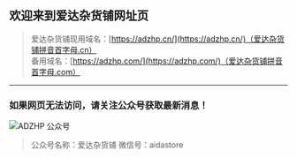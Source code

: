 ## 欢迎来到爱达杂货铺网址页


>爱达杂货铺现用域名：[https://adzhp.cn/](https://adzhp.cn/)（爱达杂货铺拼音首字母.cn）   
>备用域名：[https://adzhp.com/](https://adzhp.com/)（爱达杂货铺拼音首字母.com）


------

### 如果网页无法访问，请关注公众号获取最新消息！

![ADZHP 公众号](https://files.catbox.moe/bs6jsi.jpg)

>公众号名称：爱达杂货铺
>微信号：aidastore
